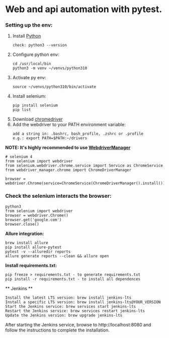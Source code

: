 # Web and api automation with pytest.

### Setting up the env:

1. Install [Python](https://www.python.org)
   ```
   check: python3 --version
   ```
2. Configure python env:
   ```
   cd /usr/local/bin
   python3 -m venv ~/venvs/python310
   ```
3. Activate py env:
   ```
   source ~/venvs/python310/bin/activate
   ```
4. Install selenium:
   ```
   pip install selenium
   pip list
   ```
5. Download [chromedriver](https://chromedriver.chromium.org/)
6. Add the webdriver to your PATH environment variable:
   ```
   add a string in: .bashrc, bash_profile, .zshrc or .profile
   e.g.: export PATH=$PATH:~/drivers
   ```
**NOTE: It's highly recommended to use [WebdriverManager](https://pypi.org/project/webdriver-manager/)**
   ```
   # selenium 4
   from selenium import webdriver
   from selenium.webdriver.chrome.service import Service as ChromeService
   from webdriver_manager.chrome import ChromeDriverManager
   
   browser = webdriver.Chrome(service=ChromeService(ChromeDriverManager().install())) 
   ```

### Check the selenium interacts the browser:
   ```
   python3
   from selenium import webdriver
   browser = webdriver.Chrome()
   browser.get('google.com')
   browser.close()
   ```

**Allure integration:**
```
brew install allure
pip install allure-pytest
pytest -v --alluredir reports
allure generate reports --clean && allure open
```

**Install requirements.txt:**
```
pip freeze > requirements.txt - to generate requirements.txt
pip install -r requirements.txt - to install all dependences
``` 


** Jenkins **
```
Install the latest LTS version: brew install jenkins-lts
Install a specific LTS version: brew install jenkins-lts@YOUR_VERSION
Start the Jenkins service: brew services start jenkins-lts
Restart the Jenkins service: brew services restart jenkins-lts
Update the Jenkins version: brew upgrade jenkins-lts
```

After starting the Jenkins service, browse to http://localhost:8080 and follow the instructions to complete the installation. 